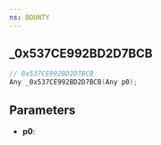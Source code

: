 ```yaml
---
ns: BOUNTY
---
```

## _0x537CE992BD2D7BCB

```c
// 0x537CE992BD2D7BCB
Any _0x537CE992BD2D7BCB(Any p0);
```

## Parameters
* **p0**:
